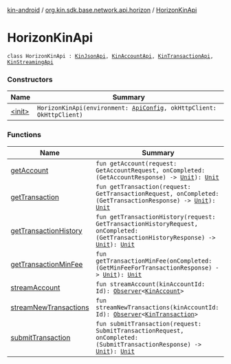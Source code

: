 [kin-android](../../index.md) / [org.kin.sdk.base.network.api.horizon](../index.md) / [HorizonKinApi](./index.md)

# HorizonKinApi

`class HorizonKinApi : `[`KinJsonApi`](../-kin-json-api/index.md)`, `[`KinAccountApi`](../../org.kin.sdk.base.network.api/-kin-account-api/index.md)`, `[`KinTransactionApi`](../../org.kin.sdk.base.network.api/-kin-transaction-api/index.md)`, `[`KinStreamingApi`](../../org.kin.sdk.base.network.api/-kin-streaming-api/index.md)

### Constructors

| Name | Summary |
|---|---|
| [&lt;init&gt;](-init-.md) | `HorizonKinApi(environment: `[`ApiConfig`](../../org.kin.sdk.base.stellar.models/-api-config/index.md)`, okHttpClient: OkHttpClient)` |

### Functions

| Name | Summary |
|---|---|
| [getAccount](get-account.md) | `fun getAccount(request: GetAccountRequest, onCompleted: (GetAccountResponse) -> `[`Unit`](https://kotlinlang.org/api/latest/jvm/stdlib/kotlin/-unit/index.html)`): `[`Unit`](https://kotlinlang.org/api/latest/jvm/stdlib/kotlin/-unit/index.html) |
| [getTransaction](get-transaction.md) | `fun getTransaction(request: GetTransactionRequest, onCompleted: (GetTransactionResponse) -> `[`Unit`](https://kotlinlang.org/api/latest/jvm/stdlib/kotlin/-unit/index.html)`): `[`Unit`](https://kotlinlang.org/api/latest/jvm/stdlib/kotlin/-unit/index.html) |
| [getTransactionHistory](get-transaction-history.md) | `fun getTransactionHistory(request: GetTransactionHistoryRequest, onCompleted: (GetTransactionHistoryResponse) -> `[`Unit`](https://kotlinlang.org/api/latest/jvm/stdlib/kotlin/-unit/index.html)`): `[`Unit`](https://kotlinlang.org/api/latest/jvm/stdlib/kotlin/-unit/index.html) |
| [getTransactionMinFee](get-transaction-min-fee.md) | `fun getTransactionMinFee(onCompleted: (GetMinFeeForTransactionResponse) -> `[`Unit`](https://kotlinlang.org/api/latest/jvm/stdlib/kotlin/-unit/index.html)`): `[`Unit`](https://kotlinlang.org/api/latest/jvm/stdlib/kotlin/-unit/index.html) |
| [streamAccount](stream-account.md) | `fun streamAccount(kinAccountId: Id): `[`Observer`](../../org.kin.sdk.base.tools/-observer/index.md)`<`[`KinAccount`](../../org.kin.sdk.base.models/-kin-account/index.md)`>` |
| [streamNewTransactions](stream-new-transactions.md) | `fun streamNewTransactions(kinAccountId: Id): `[`Observer`](../../org.kin.sdk.base.tools/-observer/index.md)`<`[`KinTransaction`](../../org.kin.sdk.base.stellar.models/-kin-transaction/index.md)`>` |
| [submitTransaction](submit-transaction.md) | `fun submitTransaction(request: SubmitTransactionRequest, onCompleted: (SubmitTransactionResponse) -> `[`Unit`](https://kotlinlang.org/api/latest/jvm/stdlib/kotlin/-unit/index.html)`): `[`Unit`](https://kotlinlang.org/api/latest/jvm/stdlib/kotlin/-unit/index.html) |
